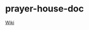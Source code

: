 # prayer-house-doc

[Wiki](https://github.com/copebble/prayer-house-doc/wiki/project-documentation)
